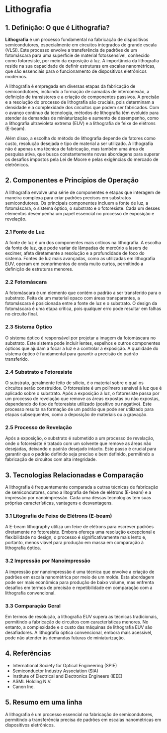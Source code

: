 # Lithografia

## 1. Definição: O que é **Lithografia**?
**Lithografia** é um processo fundamental na fabricação de dispositivos semicondutores, especialmente em circuitos integrados de grande escala (VLSI). Este processo envolve a transferência de padrões de um fotomáscara para uma superfície de material fotossensível, conhecido como fotoresiste, por meio da exposição à luz. A importância da lithografia reside na sua capacidade de definir estruturas em escalas nanométricas, que são essenciais para o funcionamento de dispositivos eletrônicos modernos.

A lithografia é empregada em diversas etapas da fabricação de semicondutores, incluindo a formação de camadas de interconexão, a definição de transistores e a criação de componentes passivos. A precisão e a resolução do processo de lithografia são cruciais, pois determinam a densidade e a complexidade dos circuitos que podem ser fabricados. Com o avanço contínuo da tecnologia, métodos de lithografia têm evoluído para atender às demandas de miniaturização e aumento de desempenho, como a lithografia ultravioleta extrema (EUV) e a lithografia de feixe de elétrons (E-beam).

Além disso, a escolha do método de lithografia depende de fatores como custo, resolução desejada e tipo de material a ser utilizado. A lithografia não é apenas uma técnica de fabricação, mas também uma área de pesquisa ativa, que busca constantemente novas abordagens para superar os desafios impostos pela Lei de Moore e pelas exigências do mercado de eletrônicos.

## 2. Componentes e Princípios de Operação
A lithografia envolve uma série de componentes e etapas que interagem de maneira complexa para criar padrões precisos em substratos semicondutores. Os principais componentes incluem a fonte de luz, a fotomáscara, o sistema óptico, o substrato e o fotoresiste. Cada um desses elementos desempenha um papel essencial no processo de exposição e revelação.

### 2.1 Fonte de Luz
A fonte de luz é um dos componentes mais críticos na lithografia. A escolha da fonte de luz, que pode variar de lâmpadas de mercúrio a lasers de excimer, afeta diretamente a resolução e a profundidade de foco do sistema. Fontes de luz mais avançadas, como as utilizadas em lithografia EUV, operam em comprimentos de onda muito curtos, permitindo a definição de estruturas menores.

### 2.2 Fotomáscara
A fotomáscara é um elemento que contém o padrão a ser transferido para o substrato. Feita de um material opaco com áreas transparentes, a fotomáscara é posicionada entre a fonte de luz e o substrato. O design da fotomáscara é uma etapa crítica, pois qualquer erro pode resultar em falhas no circuito final.

### 2.3 Sistema Óptico
O sistema óptico é responsável por projetar a imagem da fotomáscara no substrato. Este sistema pode incluir lentes, espelhos e outros componentes ópticos que ajudam a focar a luz e a controlar a exposição. A qualidade do sistema óptico é fundamental para garantir a precisão do padrão transferido.

### 2.4 Substrato e Fotoresiste
O substrato, geralmente feito de silício, é o material sobre o qual os circuitos serão construídos. O fotoresiste é um polímero sensível à luz que é aplicado sobre o substrato. Após a exposição à luz, o fotoresiste passa por um processo de revelação que remove as áreas expostas ou não expostas, dependendo do tipo de fotoresiste utilizado (positivo ou negativo). Este processo resulta na formação de um padrão que pode ser utilizado para etapas subsequentes, como a deposição de materiais ou a gravação.

### 2.5 Processo de Revelação
Após a exposição, o substrato é submetido a um processo de revelação, onde o fotoresiste é tratado com um solvente que remove as áreas não desejadas, deixando o padrão desejado intacto. Este passo é crucial para garantir que o padrão definido seja preciso e bem definido, permitindo a fabricação de circuitos com alta integridade.

## 3. Tecnologias Relacionadas e Comparação
A lithografia é frequentemente comparada a outras técnicas de fabricação de semicondutores, como a litografia de feixe de elétrons (E-beam) e a impressão por nanoimpressão. Cada uma dessas tecnologias tem suas próprias características, vantagens e desvantagens.

### 3.1 Litografia de Feixe de Elétrons (E-beam)
A E-beam lithography utiliza um feixe de elétrons para escrever padrões diretamente no fotoresiste. Embora ofereça uma resolução excepcional e flexibilidade no design, o processo é significativamente mais lento e, portanto, menos viável para produção em massa em comparação à lithografia óptica.

### 3.2 Impressão por Nanoimpressão
A impressão por nanoimpressão é uma técnica que envolve a criação de padrões em escala nanométrica por meio de um molde. Esta abordagem pode ser mais econômica para produção de baixo volume, mas enfrenta desafios em termos de precisão e repetibilidade em comparação com a lithografia convencional.

### 3.3 Comparação Geral
Em termos de resolução, a lithografia EUV supera as técnicas tradicionais, permitindo a fabricação de circuitos com características menores. No entanto, a complexidade e o custo das máquinas de lithografia EUV são desafiadores. A lithografia óptica convencional, embora mais acessível, pode não atender às demandas futuras de miniaturização.

## 4. Referências
- International Society for Optical Engineering (SPIE)
- Semiconductor Industry Association (SIA)
- Institute of Electrical and Electronics Engineers (IEEE)
- ASML Holding N.V.
- Canon Inc.

## 5. Resumo em uma linha
A lithografia é um processo essencial na fabricação de semicondutores, permitindo a transferência precisa de padrões em escalas nanométricas em dispositivos eletrônicos.